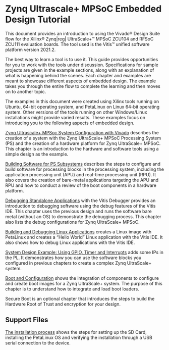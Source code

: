 # Zynq Ultrascale+ MPSoC Embedded Design Tutorial

This document provides an introduction to using the Vivado® Design Suite flow for the Xilinx® Zynq|reg| UltraScale+™ MPSoC ZCU104 and RFSoC ZCU111 evaluation boards. The tool used is the Vitis™ unified software platform version 2021.2.

The best way to learn a tool is to use it. This guide provides opportunities for you to work with the tools under discussion. Specifications for sample projects are given in the example sections, along with an explanation of what is happening behind the scenes. Each chapter and examples are meant to showcase different aspects of embedded design. The example takes you through the entire flow to complete the learning and then moves on to another topic.

The examples in this document were created using Xilinx tools running on Ubuntu, 64-bit operating system, and PetaLinux on Linux 64-bit operating system. Other versions of the tools running on other Windows/Linux installations might provide varied results. These examples focus on introducing you to the following aspects of embedded design.


[Zynq Ultrascale+ MPSoc System Configuration with Vivado](create_system.md) describes the creation of a system with the Zynq UltraScale+ MPSoC Processing System (PS) and the creation of a hardware platform for Zynq UltraScale+ MPSoC. This chapter is an introduction to the hardware and software tools using a simple design as the example.

[Building Software for PS Subsystems](build_software.md) describes the steps to configure and build software for processing blocks in the processing system, including the application processing unit (APU) and real-time processing unit (RPU). It also covers the creation of bare-metal applications targeting the APU and RPU and how to conduct a review of the boot components in a hardware platform.

[Debugging Standalone Applications](debugging_apps.md) with the Vitis Debugger provides an introduction to debugging software using the debug features of the Vitis IDE. This chapter uses the previous design and runs the software bare metal (without an OS) to demonstrate the debugging process. This chapter also lists the debug configurations for Zynq UltraScale+ MPSoC.

[Building and Debugging Linux Applications](linux_apps.md) creates a Linux image with PetaLinux and creates a “Hello World” Linux application with the Vitis IDE. It also shows how to debug Linux applications with the Vitis IDE.

[System Design Example: Using GPIO, Timer and Interrupts](system_design.md) adds some IPs in the PL. It demonstrates how you can use the software blocks you configured in previous chapters to create a complex Zynq UltraScale+ system.

[Boot and Configuration](boot_config.md) shows the integration of components to configure and create boot images for a Zynq UltraScale+ system. The purpose of this chapter is to understand how to integrate and load boot loaders.

Secure Boot is an optional chapter that introduces the steps to build the Hardware Root of Trust and encryption for your design.


## Support Files

[The installation process](install_process.md) shows the steps for setting up the SD Card, installing the PetaLinux OS and verifying the installation through a USB serial connection to the device.

